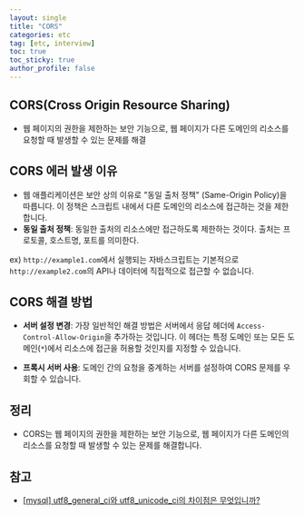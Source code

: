 ```yaml
---
layout: single
title: "CORS"
categories: etc
tag: [etc, interview]
toc: true
toc_sticky: true
author_profile: false
---
```

## CORS(**Cross Origin Resource Sharing**)

* 웹 페이지의 권한을 제한하는 보안 기능으로, 웹 페이지가 다른 도메인의 리소스를 요청할 때 발생할 수 있는 문제를 해결



## CORS 에러 발생 이유

* 웹 애플리케이션은 보안 상의 이유로 "동일 출처 정책" (Same-Origin Policy)을 따릅니다. 이 정책은 스크립트 내에서 다른 도메인의 리소스에 접근하는 것을 제한합니다.
* **동일 출처 정책**: 동일한 출처의 리소스에만 접근하도록 제한하는 것이다. 출처는 프로토콜, 호스트명, 포트를 의미한다.

ex) `http://example1.com`에서 실행되는 자바스크립트는 기본적으로 `http://example2.com`의 API나 데이터에 직접적으로 접근할 수 없습니다.



## CORS 해결 방법

* **서버 설정 변경**: 가장 일반적인 해결 방법은 서버에서 응답 헤더에 `Access-Control-Allow-Origin`을 추가하는 것입니다. 이 헤더는 특정 도메인 또는 모든 도메인(`*`)에서 리소스에 접근을 허용할 것인지를 지정할 수 있습니다.

* **프록시 서버 사용**: 도메인 간의 요청을 중계하는 서버를 설정하여 CORS 문제를 우회할 수 있습니다.



## 정리

* CORS는 웹 페이지의 권한을 제한하는 보안 기능으로, 웹 페이지가 다른 도메인의 리소스를 요청할 때 발생할 수 있는 문제를 해결합니다.



## 참고

* <a href="http://daplus.net/mysql-utf8_general_ci%EC%99%80-utf8_unicode_ci%EC%9D%98-%EC%B0%A8%EC%9D%B4%EC%A0%90%EC%9D%80-%EB%AC%B4%EC%97%87%EC%9E%85%EB%8B%88%EA%B9%8C/" target="_blank">[mysql] utf8_general_ci와 utf8_unicode_ci의 차이점은 무엇입니까?</a>

